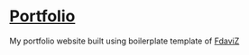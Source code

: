 # [Portfolio](https://karan9034.github.io)

My portfolio website built using boilerplate template of [FdaviZ](https://github.com/kodi24fever/fdaviz)